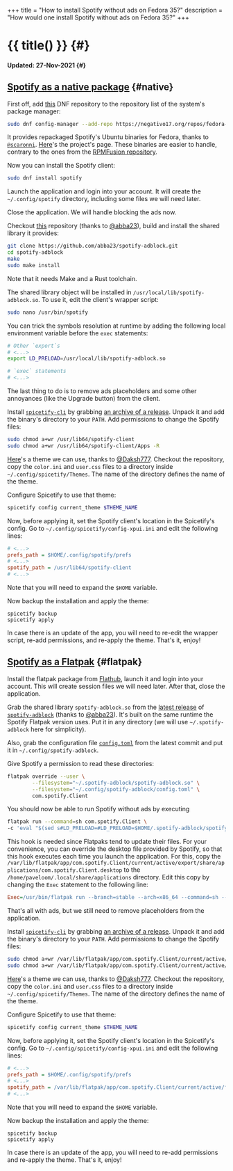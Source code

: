 +++
title = "How to install Spotify without ads on Fedora 35?"
description = "How would one install Spotify without ads on Fedora 35?"
+++

# {{ title() }} {#}
#### Updated: 27-Nov-2021 {#}

## [Spotify as a native package](#native) {#native}

First off, add [this](https://negativo17.org/repos/fedora-spotify.repo) DNF repository to the repository list of the system's package manager:

```bash
sudo dnf config-manager --add-repo https://negativo17.org/repos/fedora-spotify.repo
```

It provides repackaged Spotify's Ubuntu binaries for Fedora, thanks to [`@scaronni`](https://github.com/scaronni). [Here](https://negativo17.org/spotify-client/)'s the project's page. These binaries are easier to handle, contrary to the ones from the [RPMFusion repository](https://docs.fedoraproject.org/en-US/quick-docs/installing-spotify/#_using_the_rpm_fusion_repository).

Now you can install the Spotify client:

```bash
sudo dnf install spotify
```

Launch the application and login into your account. It will create the `~/.config/spotify` directory, including some files we will need later.

Close the application. We will handle blocking the ads now.

Checkout [this](https://github.com/abba23/spotify-adblock) repository (thanks to [@abba23](https://github.com/abba23)), build and install the shared library it provides:

```bash
git clone https://github.com/abba23/spotify-adblock.git
cd spotify-adblock
make
sudo make install
```

Note that it needs Make and a Rust toolchain.

The shared library object will be installed in `/usr/local/lib/spotify-adblock.so`. To use it, edit the client's wrapper script:

```bash
sudo nano /usr/bin/spotify
```

You can trick the symbols resolution at runtime by adding the following local environment variable before the `exec` statements:

```bash
# Other `export`s
# <...>
export LD_PRELOAD=/usr/local/lib/spotify-adblock.so

# `exec` statements
# <...>
```

The last thing to do is to remove ads placeholders and some other annoyances (like the Upgrade button) from the client.

Install [`spicetify-cli`](https://github.com/khanhas/spicetify-cli) by grabbing [an archive of a release](https://github.com/khanhas/spicetify-cli/releases). Unpack it and add the binary's directory to your `PATH`. Add permissions to change the Spotify files:

```bash
sudo chmod a+wr /usr/lib64/spotify-client
sudo chmod a+wr /usr/lib64/spotify-client/Apps -R
```

[Here](https://github.com/Daksh777/SpotifyNoPremium)'s a theme we can use, thanks to [@Daksh777](https://github.com/Daksh777). Checkout the repository, copy the `color.ini` and `user.css` files to a directory inside `~/.config/spicetify/Themes`. The name of the directory defines the name of the theme.

Configure Spicetify to use that theme:

```bash
spicetify config current_theme $THEME_NAME
```

Now, before applying it, set the Spotify client's location in the Spicetify's config. Go to `~/.config/spicetify/config-xpui.ini` and edit the following lines:

```ini
# <...>
prefs_path = $HOME/.config/spotify/prefs
# <...>
spotify_path = /usr/lib64/spotify-client
# <...>
```

Note that you will need to expand the `$HOME` variable.

Now backup the installation and apply the theme:

```
spicetify backup
spicetify apply
```

In case there is an update of the app, you will need to re-edit the wrapper script, re-add permissions, and re-apply the theme. That's it, enjoy!

## [Spotify as a Flatpak](#flatpak) {#flatpak}

Install the flatpak package from [Flathub](https://flathub.org/apps/details/com.spotify.Client), launch it and login into your account. This will create session files we will need later. After that, close the application.

Grab the shared library `spotify-adblock.so` from the [latest release](https://github.com/abba23/spotify-adblock/releases) of [`spotify-adblock`](https://github.com/abba23/spotify-adblock) (thanks to [@abba23](https://github.com/abba23)). It's built on the same runtime the Spotify Flatpak version uses. Put it in any directory (we will use `~/.spotify-adblock` here for simplicity).

Also, grab the configuration file [`config.toml`](https://github.com/abba23/spotify-adblock/blob/main/config.toml) from the latest commit and put it in `~/.config/spotify-adblock`.

Give Spotify a permission to read these directories:

```bash
flatpak override --user \
        --filesystem="~/.spotify-adblock/spotify-adblock.so" \
        --filesystem="~/.config/spotify-adblock/config.toml" \
        com.spotify.Client
```

You should now be able to run Spotify without ads by executing

```bash
flatpak run --command=sh com.spotify.Client \
-c 'eval "$(sed s#LD_PRELOAD=#LD_PRELOAD=$HOME/.spotify-adblock/spotify-adblock.so:#g /app/bin/spotify)"'
```

This hook is needed since Flatpaks tend to update their files. For your convenience, you can override the desktop file provided by Spotify, so that this hook executes each time you launch the application. For this, copy the `/var/lib/flatpak/app/com.spotify.Client/current/active/export/share/applications/com.spotify.Client.desktop` to the `/home/paveloom/.local/share/applications` directory. Edit this copy by changing the `Exec` statement to the following line:

```ini
Exec=/usr/bin/flatpak run --branch=stable --arch=x86_64 --command=sh --file-forwarding com.spotify.Client -c 'eval "$(sed s#LD_PRELOAD=#LD_PRELOAD=$HOME/.spotify-adblock/spotify-adblock.so:#g /app/bin/spotify)"' @@u %U @@
```

That's all with ads, but we still need to remove placeholders from the application.

Install [`spicetify-cli`](https://github.com/khanhas/spicetify-cli) by grabbing [an archive of a release](https://github.com/khanhas/spicetify-cli/releases). Unpack it and add the binary's directory to your `PATH`. Add permissions to change the Spotify files:

```bash
sudo chmod a+wr /var/lib/flatpak/app/com.spotify.Client/current/active/files/extra/share/spotify
sudo chmod a+wr /var/lib/flatpak/app/com.spotify.Client/current/active/files/extra/share/spotify/Apps -R
```

[Here](https://github.com/Daksh777/SpotifyNoPremium)'s a theme we can use, thanks to [@Daksh777](https://github.com/Daksh777). Checkout the repository, copy the `color.ini` and `user.css` files to a directory inside `~/.config/spicetify/Themes`. The name of the directory defines the name of the theme.

Configure Spicetify to use that theme:

```bash
spicetify config current_theme $THEME_NAME
```

Now, before applying it, set the Spotify client's location in the Spicetify's config. Go to `~/.config/spicetify/config-xpui.ini` and edit the following lines:

```ini
# <...>
prefs_path = $HOME/.config/spotify/prefs
# <...>
spotify_path = /var/lib/flatpak/app/com.spotify.Client/current/active/files/extra/share/spotify
# <...>
```

Note that you will need to expand the `$HOME` variable.

Now backup the installation and apply the theme:

```
spicetify backup
spicetify apply
```

In case there is an update of the app, you will need to re-add permissions and re-apply the theme. That's it, enjoy!

